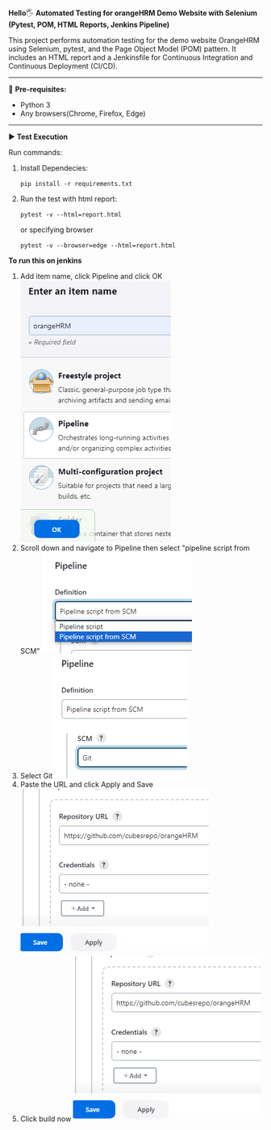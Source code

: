 **Hello**🖐 **Automated Testing for orangeHRM Demo Website with Selenium (Pytest, POM, HTML Reports, Jenkins Pipeline)**

This project performs automation testing for the demo website OrangeHRM using Selenium, pytest, and the Page Object Model (POM) pattern. It includes an HTML report and a Jenkinsfile for Continuous Integration and Continuous Deployment (CI/CD).
___________________________________________

🎯 **Pre-requisites:**
- Python 3
- Any browsers(Chrome, Firefox, Edge)
___________________________________________

▶ **Test Execution**

Run commands: 
1. Install Dependecies:

       pip install -r requirements.txt
2. Run the test with html report:

       pytest -v --html=report.html 
   or specifying browser

       pytest -v --browser=edge --html=report.html
    

**To run this on jenkins**
1. Add item name, click Pipeline and click OK
   ![img_1.png](img_1.png)
2. Scroll down and navigate to Pipeline then select "pipeline script from SCM"
   ![img_2.png](img_2.png)
3. Select Git
   ![img_4.png](img_4.png)
4. Paste the URL and click Apply and Save
   ![img_5.png](img_5.png)
5. Click build now
   ![img_5.png](img_5.png)



    
   
   
    
